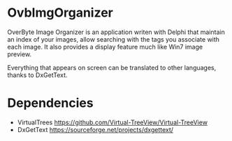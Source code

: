 # OvbImgOrganizer

OverByte Image Organizer is an application writen with Delphi that maintain an index of your images, allow searching with the tags you associate with each image. It also provides a display feature much like Win7 image preview.

Everything that appears on screen can be translated to other languages, thanks to DxGetText.

# Dependencies

* VirtualTrees     https://github.com/Virtual-TreeView/Virtual-TreeView
* DxGetText        https://sourceforge.net/projects/dxgettext/
